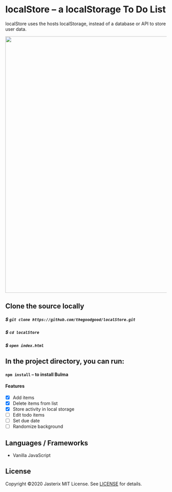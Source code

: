 # localStore – a localStorage To Do List

localStore uses the hosts localStorage, instead of a database or API to store user data.

<img src="https://i.imgur.com/zf6P35O.png" width=800>

## Clone the source locally

##### $ `git clone https://github.com/thegoodgood/localStore.git`

##### $ `cd localStore`

##### $ `open index.html`

## In the project directory, you can run:

#### `npm install` – to install Bulma

#### Features

- [x] Add items
- [x] Delete items from list
- [x] Store activity in local storage
- [ ] Edit todo items
- [ ] Set due date
- [ ] Randomize background

## Languages / Frameworks
- Vanilla JavaScript

## License
Copyright &copy;2020 Jasterix
MIT License. See [LICENSE](LICENSE) for details.
